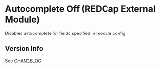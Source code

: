 # Autocomplete Off (REDCap External Module)
Disables autocomplete for fields specified in module config

## Version Info
See [CHANGELOG](CHANGELOG.md)